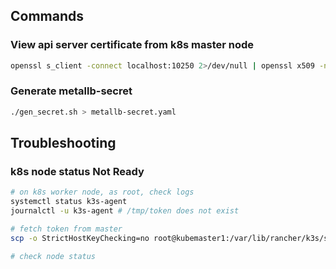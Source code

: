 
## Commands 

### View api server certificate from k8s master node
```bash
openssl s_client -connect localhost:10250 2>/dev/null | openssl x509 -noout -text
```

### Generate metallb-secret
```bash
./gen_secret.sh > metallb-secret.yaml
```


## Troubleshooting

### k8s node status Not Ready
```bash
# on k8s worker node, as root, check logs
systemctl status k3s-agent
journalctl -u k3s-agent # /tmp/token does not exist

# fetch token from master
scp -o StrictHostKeyChecking=no root@kubemaster1:/var/lib/rancher/k3s/server/token /tmp/token

# check node status
```

